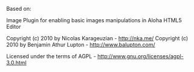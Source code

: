Based on:

Image Plugin for enabling basic images manipulations in Aloha HTML5 Editor

Copyright (c) 2010 by Nicolas Karageuzian - http://nka.me/
Copyright (c) 2010 by Benjamin Athur Lupton - http://www.balupton.com/

Licensed under the terms of AGPL - http://www.gnu.org/licenses/agpl-3.0.html

